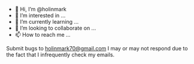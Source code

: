 - 👋 Hi, I’m @holinmark
- 👀 I’m interested in ...
- 🌱 I’m currently learning ...
- 💞️ I’m looking to collaborate on ...
- 📫 How to reach me ...

<!---
holinmark/holinmark is a ✨ special ✨ repository because its `README.md` (this file) appears on your GitHub profile.
You can click the Preview link to take a look at your changes.
--->
Submit bugs to holinmark70@gmail.com
I may or may not respond due to the fact that I infrequently check my emails.

